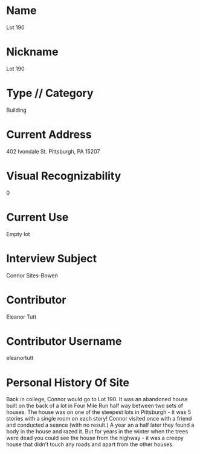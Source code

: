 # Name
Lot 190

# Nickname
Lot 190

# Type // Category
Building

# Current Address
402 Ivondale St.
Pittsburgh, PA 15207

# Visual Recognizability
0

# Current Use
Empty lot

# Interview Subject
Connor Sites-Bowen

# Contributor
Eleanor Tutt

# Contributor Username
eleanortutt

# Personal History Of Site
Back in college, Connor would go to Lot 190. It was an abandoned house built on the back of a lot in Four Mile Run half way between two sets of houses.
The house was on one of the steepest lots in Pittsburgh - it was 5 stories with a single room on each story!
Connor visited once with a friend and conducted a seance (with no result.) A year an a half later they found a body in the house and razed it.
But for years in the winter when the trees were dead you could see the house from the highway - it was a creepy house that didn't touch any roads and apart from the other houses.
